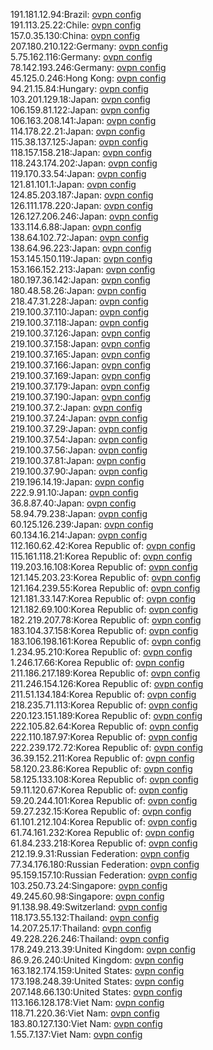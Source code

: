 191.181.12.94:Brazil: [ovpn config](vpn/191_181_12_94.ovpn)  
191.113.25.22:Chile: [ovpn config](vpn/191_113_25_22.ovpn)  
157.0.35.130:China: [ovpn config](vpn/157_0_35_130.ovpn)  
207.180.210.122:Germany: [ovpn config](vpn/207_180_210_122.ovpn)  
5.75.162.116:Germany: [ovpn config](vpn/5_75_162_116.ovpn)  
78.142.193.246:Germany: [ovpn config](vpn/78_142_193_246.ovpn)  
45.125.0.246:Hong Kong: [ovpn config](vpn/45_125_0_246.ovpn)  
94.21.15.84:Hungary: [ovpn config](vpn/94_21_15_84.ovpn)  
103.201.129.18:Japan: [ovpn config](vpn/103_201_129_18.ovpn)  
106.159.81.122:Japan: [ovpn config](vpn/106_159_81_122.ovpn)  
106.163.208.141:Japan: [ovpn config](vpn/106_163_208_141.ovpn)  
114.178.22.21:Japan: [ovpn config](vpn/114_178_22_21.ovpn)  
115.38.137.125:Japan: [ovpn config](vpn/115_38_137_125.ovpn)  
118.157.158.218:Japan: [ovpn config](vpn/118_157_158_218.ovpn)  
118.243.174.202:Japan: [ovpn config](vpn/118_243_174_202.ovpn)  
119.170.33.54:Japan: [ovpn config](vpn/119_170_33_54.ovpn)  
121.81.101.1:Japan: [ovpn config](vpn/121_81_101_1.ovpn)  
124.85.203.187:Japan: [ovpn config](vpn/124_85_203_187.ovpn)  
126.111.178.220:Japan: [ovpn config](vpn/126_111_178_220.ovpn)  
126.127.206.246:Japan: [ovpn config](vpn/126_127_206_246.ovpn)  
133.114.6.88:Japan: [ovpn config](vpn/133_114_6_88.ovpn)  
138.64.102.72:Japan: [ovpn config](vpn/138_64_102_72.ovpn)  
138.64.96.223:Japan: [ovpn config](vpn/138_64_96_223.ovpn)  
153.145.150.119:Japan: [ovpn config](vpn/153_145_150_119.ovpn)  
153.166.152.213:Japan: [ovpn config](vpn/153_166_152_213.ovpn)  
180.197.36.142:Japan: [ovpn config](vpn/180_197_36_142.ovpn)  
180.48.58.26:Japan: [ovpn config](vpn/180_48_58_26.ovpn)  
218.47.31.228:Japan: [ovpn config](vpn/218_47_31_228.ovpn)  
219.100.37.110:Japan: [ovpn config](vpn/219_100_37_110.ovpn)  
219.100.37.118:Japan: [ovpn config](vpn/219_100_37_118.ovpn)  
219.100.37.126:Japan: [ovpn config](vpn/219_100_37_126.ovpn)  
219.100.37.158:Japan: [ovpn config](vpn/219_100_37_158.ovpn)  
219.100.37.165:Japan: [ovpn config](vpn/219_100_37_165.ovpn)  
219.100.37.166:Japan: [ovpn config](vpn/219_100_37_166.ovpn)  
219.100.37.169:Japan: [ovpn config](vpn/219_100_37_169.ovpn)  
219.100.37.179:Japan: [ovpn config](vpn/219_100_37_179.ovpn)  
219.100.37.190:Japan: [ovpn config](vpn/219_100_37_190.ovpn)  
219.100.37.2:Japan: [ovpn config](vpn/219_100_37_2.ovpn)  
219.100.37.24:Japan: [ovpn config](vpn/219_100_37_24.ovpn)  
219.100.37.29:Japan: [ovpn config](vpn/219_100_37_29.ovpn)  
219.100.37.54:Japan: [ovpn config](vpn/219_100_37_54.ovpn)  
219.100.37.56:Japan: [ovpn config](vpn/219_100_37_56.ovpn)  
219.100.37.81:Japan: [ovpn config](vpn/219_100_37_81.ovpn)  
219.100.37.90:Japan: [ovpn config](vpn/219_100_37_90.ovpn)  
219.196.14.19:Japan: [ovpn config](vpn/219_196_14_19.ovpn)  
222.9.91.10:Japan: [ovpn config](vpn/222_9_91_10.ovpn)  
36.8.87.40:Japan: [ovpn config](vpn/36_8_87_40.ovpn)  
58.94.79.238:Japan: [ovpn config](vpn/58_94_79_238.ovpn)  
60.125.126.239:Japan: [ovpn config](vpn/60_125_126_239.ovpn)  
60.134.16.214:Japan: [ovpn config](vpn/60_134_16_214.ovpn)  
112.160.62.42:Korea Republic of: [ovpn config](vpn/112_160_62_42.ovpn)  
115.161.118.21:Korea Republic of: [ovpn config](vpn/115_161_118_21.ovpn)  
119.203.16.108:Korea Republic of: [ovpn config](vpn/119_203_16_108.ovpn)  
121.145.203.23:Korea Republic of: [ovpn config](vpn/121_145_203_23.ovpn)  
121.164.239.55:Korea Republic of: [ovpn config](vpn/121_164_239_55.ovpn)  
121.181.33.147:Korea Republic of: [ovpn config](vpn/121_181_33_147.ovpn)  
121.182.69.100:Korea Republic of: [ovpn config](vpn/121_182_69_100.ovpn)  
182.219.207.78:Korea Republic of: [ovpn config](vpn/182_219_207_78.ovpn)  
183.104.37.158:Korea Republic of: [ovpn config](vpn/183_104_37_158.ovpn)  
183.106.198.161:Korea Republic of: [ovpn config](vpn/183_106_198_161.ovpn)  
1.234.95.210:Korea Republic of: [ovpn config](vpn/1_234_95_210.ovpn)  
1.246.17.66:Korea Republic of: [ovpn config](vpn/1_246_17_66.ovpn)  
211.186.217.189:Korea Republic of: [ovpn config](vpn/211_186_217_189.ovpn)  
211.246.154.126:Korea Republic of: [ovpn config](vpn/211_246_154_126.ovpn)  
211.51.134.184:Korea Republic of: [ovpn config](vpn/211_51_134_184.ovpn)  
218.235.71.113:Korea Republic of: [ovpn config](vpn/218_235_71_113.ovpn)  
220.123.151.189:Korea Republic of: [ovpn config](vpn/220_123_151_189.ovpn)  
222.105.82.64:Korea Republic of: [ovpn config](vpn/222_105_82_64.ovpn)  
222.110.187.97:Korea Republic of: [ovpn config](vpn/222_110_187_97.ovpn)  
222.239.172.72:Korea Republic of: [ovpn config](vpn/222_239_172_72.ovpn)  
36.39.152.211:Korea Republic of: [ovpn config](vpn/36_39_152_211.ovpn)  
58.120.23.86:Korea Republic of: [ovpn config](vpn/58_120_23_86.ovpn)  
58.125.133.108:Korea Republic of: [ovpn config](vpn/58_125_133_108.ovpn)  
59.11.120.67:Korea Republic of: [ovpn config](vpn/59_11_120_67.ovpn)  
59.20.244.101:Korea Republic of: [ovpn config](vpn/59_20_244_101.ovpn)  
59.27.232.15:Korea Republic of: [ovpn config](vpn/59_27_232_15.ovpn)  
61.101.212.104:Korea Republic of: [ovpn config](vpn/61_101_212_104.ovpn)  
61.74.161.232:Korea Republic of: [ovpn config](vpn/61_74_161_232.ovpn)  
61.84.233.218:Korea Republic of: [ovpn config](vpn/61_84_233_218.ovpn)  
212.19.9.31:Russian Federation: [ovpn config](vpn/212_19_9_31.ovpn)  
77.34.176.180:Russian Federation: [ovpn config](vpn/77_34_176_180.ovpn)  
95.159.157.10:Russian Federation: [ovpn config](vpn/95_159_157_10.ovpn)  
103.250.73.24:Singapore: [ovpn config](vpn/103_250_73_24.ovpn)  
49.245.60.98:Singapore: [ovpn config](vpn/49_245_60_98.ovpn)  
91.138.98.49:Switzerland: [ovpn config](vpn/91_138_98_49.ovpn)  
118.173.55.132:Thailand: [ovpn config](vpn/118_173_55_132.ovpn)  
14.207.25.17:Thailand: [ovpn config](vpn/14_207_25_17.ovpn)  
49.228.226.246:Thailand: [ovpn config](vpn/49_228_226_246.ovpn)  
178.249.213.39:United Kingdom: [ovpn config](vpn/178_249_213_39.ovpn)  
86.9.26.240:United Kingdom: [ovpn config](vpn/86_9_26_240.ovpn)  
163.182.174.159:United States: [ovpn config](vpn/163_182_174_159.ovpn)  
173.198.248.39:United States: [ovpn config](vpn/173_198_248_39.ovpn)  
207.148.66.130:United States: [ovpn config](vpn/207_148_66_130.ovpn)  
113.166.128.178:Viet Nam: [ovpn config](vpn/113_166_128_178.ovpn)  
118.71.220.36:Viet Nam: [ovpn config](vpn/118_71_220_36.ovpn)  
183.80.127.130:Viet Nam: [ovpn config](vpn/183_80_127_130.ovpn)  
1.55.7.137:Viet Nam: [ovpn config](vpn/1_55_7_137.ovpn)  
